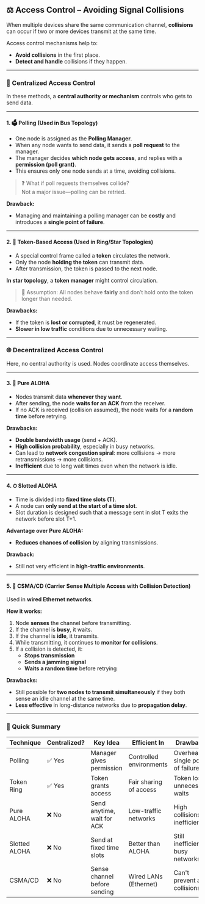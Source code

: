 ## ⚖️ Access Control – Avoiding Signal Collisions

When multiple devices share the same communication channel, **collisions** can occur if two or more devices transmit at the same time.

Access control mechanisms help to:
- **Avoid collisions** in the first place.
- **Detect and handle** collisions if they happen.

---

### 🛂 Centralized Access Control

In these methods, a **central authority or mechanism** controls who gets to send data.

---

#### 1. 🗳 Polling (Used in Bus Topology)

- One node is assigned as the **Polling Manager**.
- When any node wants to send data, it sends a **poll request** to the manager.
- The manager decides **which node gets access**, and replies with a **permission (poll grant)**.
- This ensures only one node sends at a time, avoiding collisions.

> ❓ What if poll requests themselves collide?  
Not a major issue—polling can be retried.

**Drawback:**
- Managing and maintaining a polling manager can be **costly** and introduces a **single point of failure**.

---

#### 2. 🔁 Token-Based Access (Used in Ring/Star Topologies)

- A special control frame called a **token** circulates the network.
- Only the node **holding the token** can transmit data.
- After transmission, the token is passed to the next node.

**In star topology**, a **token manager** might control circulation.

> 🧠 Assumption: All nodes behave **fairly** and don’t hold onto the token longer than needed.

**Drawbacks:**
- If the token is **lost or corrupted**, it must be regenerated.
- **Slower in low traffic** conditions due to unnecessary waiting.

---

### 🌐 Decentralized Access Control

Here, no central authority is used. Nodes coordinate access themselves.

---

#### 3. 🌋 Pure ALOHA

- Nodes transmit data **whenever they want**.
- After sending, the node **waits for an ACK** from the receiver.
- If no ACK is received (collision assumed), the node waits for a **random time** before retrying.

**Drawbacks:**
- **Double bandwidth usage** (send + ACK).
- **High collision probability**, especially in busy networks.
- Can lead to **network congestion spiral**: more collisions → more retransmissions → more collisions.
- **Inefficient** due to long wait times even when the network is idle.

---

#### 4. ⏱ Slotted ALOHA

- Time is divided into **fixed time slots (T)**.
- A node can **only send at the start of a time slot**.
- Slot duration is designed such that a message sent in slot T exits the network before slot T+1.

**Advantage over Pure ALOHA:**
- **Reduces chances of collision** by aligning transmissions.

**Drawback:**
- Still not very efficient in **high-traffic environments**.

---

#### 5. 📡 CSMA/CD (Carrier Sense Multiple Access with Collision Detection)

Used in **wired Ethernet networks**.

**How it works:**
1. Node **senses** the channel before transmitting.
2. If the channel is **busy**, it waits.
3. If the channel is **idle**, it transmits.
4. While transmitting, it continues to **monitor for collisions**.
5. If a collision is detected, it:
   - **Stops transmission**
   - **Sends a jamming signal**
   - **Waits a random time** before retrying

**Drawbacks:**
- Still possible for **two nodes to transmit simultaneously** if they both sense an idle channel at the same time.
- **Less effective** in long-distance networks due to **propagation delay**.

---

### 🧠 Quick Summary

| Technique       | Centralized? | Key Idea                          | Efficient In           | Drawbacks                                  |
|----------------|--------------|-----------------------------------|------------------------|--------------------------------------------|
| Polling        | ✅ Yes       | Manager gives permission          | Controlled environments| Overhead, single point of failure          |
| Token Ring     | ✅ Yes       | Token grants access               | Fair sharing of access | Token loss, unnecessary waits              |
| Pure ALOHA     | ❌ No        | Send anytime, wait for ACK        | Low-traffic networks   | High collisions, inefficient               |
| Slotted ALOHA  | ❌ No        | Send at fixed time slots          | Better than ALOHA      | Still inefficient in busy networks         |
| CSMA/CD        | ❌ No        | Sense channel before sending      | Wired LANs (Ethernet)  | Can't prevent all collisions               |
